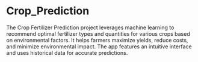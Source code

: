# Crop_Prediction
The Crop Fertilizer Prediction project leverages machine learning to recommend optimal fertilizer types and quantities for various crops based on environmental factors. It helps farmers maximize yields, reduce costs, and minimize environmental impact. The app features an intuitive interface and uses historical data for accurate predictions.

